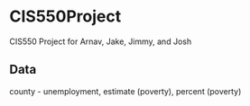 # CIS550Project
CIS550 Project for Arnav, Jake, Jimmy, and Josh

## Data
county - unemployment, estimate (poverty), percent (poverty)
